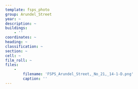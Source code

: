 ```yaml
---
template: fsps_photo
group: Arundel_Street
year: ~
description: ~
buildings:
    - ''
coordinates: ~
heading: ~
classification: ~
section: ~
cell: ~
film_roll: ~
files:
    -
        filename: 'FSPS_Arundel_Street,_No_21,_14-1-D.png'
        caption: ''
---
```

